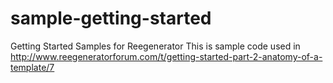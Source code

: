 sample-getting-started
======================

Getting Started Samples for Reegenerator
This is sample code used in http://www.reegeneratorforum.com/t/getting-started-part-2-anatomy-of-a-template/7
